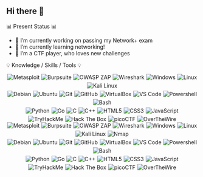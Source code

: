 ## Hi there 👋


📊 Present Status 📊
- 🔭 I’m currently working on passing my Network+ exam 
- 🌱 I’m currently learning networking!
- 👯 I’m a CTF player, who loves new challenges

💡 Knowledge / Skills / Tools 💡

<div style="text-align: center;">
  <div style="display: flex; flex-wrap: wrap; justify-content: center; gap: 5px;">
    <img src="https://img.shields.io/badge/METASPLOIT-000000?style=for-the-badge&logo=metasploit" alt="Metasploit">
    <img src="https://img.shields.io/badge/BURPSUITE-000000?style=for-the-badge&logo=burpsuite" alt="Burpsuite">
    <img src="https://img.shields.io/badge/OWASP%20ZAP-000000?style=for-the-badge&logo=owasp%20zap" alt="OWASP ZAP">
    <img src="https://img.shields.io/badge/WIRESHARK-000000?style=for-the-badge&logo=wireshark" alt="Wireshark">
    <img src="https://img.shields.io/badge/WINDOWS-000000?style=for-the-badge&logo=windows" alt="Windows">
    <img src="https://img.shields.io/badge/LINUX-000000?style=for-the-badge&logo=linux" alt="Linux">
    <img src="https://img.shields.io/badge/KALI%20LINUX-000000?style=for-the-badge&logo=kalilinux" alt="Kali Linux">
  </div>

  <div style="display: flex; flex-wrap: wrap; justify-content: center; gap: 5px; margin-top: 5px;">
    <img src="https://img.shields.io/badge/DEBIAN-000000?style=for-the-badge&logo=debian" alt="Debian">
    <img src="https://img.shields.io/badge/UBUNTU-000000?style=for-the-badge&logo=ubuntu" alt="Ubuntu">
    <img src="https://img.shields.io/badge/GIT-000000?style=for-the-badge&logo=git" alt="Git">
    <img src="https://img.shields.io/badge/GITHUB-000000?style=for-the-badge&logo=github" alt="GitHub">
    <img src="https://img.shields.io/badge/VIRTUALBOX-000000?style=for-the-badge&logo=virtualbox" alt="VirtualBox">
    <img src="https://img.shields.io/badge/VS%20CODE-000000?style=for-the-badge&logo=visual%20studio%20code" alt="VS Code">
    <img src="https://img.shields.io/badge/POWERSHELL-000000?style=for-the-badge&logo=powershell" alt="Powershell">
    <img src="https://img.shields.io/badge/BASH-000000?style=for-the-badge&logo=gnubash" alt="Bash">
  </div>

  <div style="display: flex; flex-wrap: wrap; justify-content: center; gap: 5px; margin-top: 5px;">
    <img src="https://img.shields.io/badge/PYTHON-000000?style=for-the-badge&logo=python" alt="Python">
    <img src="https://img.shields.io/badge/GO-000000?style=for-the-badge&logo=go" alt="Go">
    <img src="https://img.shields.io/badge/C-000000?style=for-the-badge&logo=c" alt="C">
    <img src="https://img.shields.io/badge/C%2B%2B-000000?style=for-the-badge&logo=c%2B%2B" alt="C++">
    <img src="https://img.shields.io/badge/HTML5-000000?style=for-the-badge&logo=html5" alt="HTML5">
    <img src="https://img.shields.io/badge/CSS3-000000?style=for-the-badge&logo=css3" alt="CSS3">
    <img src="https://img.shields.io/badge/JAVASCRIPT-000000?style=for-the-badge&logo=javascript" alt="JavaScript">
  </div>

  <div style="display: flex; flex-wrap: wrap; justify-content: center; gap: 5px; margin-top: 5px;">
    <img src="https://img.shields.io/badge/TRYHACKME-000000?style=for-the-badge&logo=tryhackme" alt="TryHackMe">
    <img src="https://img.shields.io/badge/HACK%20THE%20BOX-000000?style=for-the-badge&logo=hackthebox" alt="Hack The Box">
    <img src="https://img.shields.io/badge/PICOCTF-000000?style=for-the-badge&logo=picoctf" alt="picoCTF">
    <img src="https://img.shields.io/badge/OVERTHEWIRE-000000?style=for-the-badge&logo=terminal" alt="OverTheWire">
  </div>
</div>

<div style="text-align: center;">
  <div style="display: flex; flex-wrap: wrap; justify-content: center; gap: 5px;">
    <img src="https://img.shields.io/badge/METASPLOIT-000000?style=for-the-badge&logo=metasploit" alt="Metasploit">
    <img src="https://img.shields.io/badge/BURPSUITE-000000?style=for-the-badge&logo=burpsuite" alt="Burpsuite">
    <img src="https://img.shields.io/badge/OWASP%20ZAP-000000?style=for-the-badge&logo=owasp%20zap" alt="OWASP ZAP">
    <img src="https://img.shields.io/badge/WIRESHARK-000000?style=for-the-badge&logo=wireshark" alt="Wireshark">
    <img src="https://img.shields.io/badge/WINDOWS-000000?style=for-the-badge&logo=windows" alt="Windows">
    <img src="https://img.shields.io/badge/LINUX-000000?style=for-the-badge&logo=linux" alt="Linux">
    <img src="https://img.shields.io/badge/KALI%20LINUX-000000?style=for-the-badge&logo=kalilinux" alt="Kali Linux">
    <img src="https://img.shields.io/badge/NMAP-000000?style=for-the-badge&logo=nmap" alt="Nmap">
  </div>

  <div style="display: flex; flex-wrap: wrap; justify-content: center; gap: 5px; margin-top: 5px;">
    <img src="https://img.shields.io/badge/DEBIAN-000000?style=for-the-badge&logo=debian" alt="Debian">
    <img src="https://img.shields.io/badge/UBUNTU-000000?style=for-the-badge&logo=ubuntu" alt="Ubuntu">
    <img src="https://img.shields.io/badge/GIT-000000?style=for-the-badge&logo=git" alt="Git">
    <img src="https://img.shields.io/badge/GITHUB-000000?style=for-the-badge&logo=github" alt="GitHub">
    <img src="https://img.shields.io/badge/VIRTUALBOX-000000?style=for-the-badge&logo=virtualbox" alt="VirtualBox">
    <img src="https://img.shields.io/badge/VS%20CODE-000000?style=for-the-badge&logo=visual%20studio%20code" alt="VS Code">
    <img src="https://img.shields.io/badge/POWERSHELL-000000?style=for-the-badge&logo=powershell" alt="Powershell">
    <img src="https://img.shields.io/badge/BASH-000000?style=for-the-badge&logo=gnubash" alt="Bash">
  </div>

  <div style="display: flex; flex-wrap: wrap; justify-content: center; gap: 5px; margin-top: 5px;">
    <img src="https://img.shields.io/badge/PYTHON-000000?style=for-the-badge&logo=python" alt="Python">
    <img src="https://img.shields.io/badge/GO-000000?style=for-the-badge&logo=go" alt="Go">
    <img src="https://img.shields.io/badge/C-000000?style=for-the-badge&logo=c" alt="C">
    <img src="https://img.shields.io/badge/C%2B%2B-000000?style=for-the-badge&logo=c%2B%2B" alt="C++">
    <img src="https://img.shields.io/badge/HTML5-000000?style=for-the-badge&logo=html5" alt="HTML5">
    <img src="https://img.shields.io/badge/CSS3-000000?style=for-the-badge&logo=css3" alt="CSS3">
    <img src="https://img.shields.io/badge/JAVASCRIPT-000000?style=for-the-badge&logo=javascript" alt="JavaScript">
  </div>

  <div style="display: flex; flex-wrap: wrap; justify-content: center; gap: 5px; margin-top: 5px;">
    <img src="https://img.shields.io/badge/TRYHACKME-000000?style=for-the-badge&logo=tryhackme" alt="TryHackMe">
    <img src="https://img.shields.io/badge/HACK%20THE%20BOX-000000?style=for-the-badge&logo=hackthebox" alt="Hack The Box">
    <img src="https://img.shields.io/badge/PICOCTF-000000?style=for-the-badge&logo=picoctf" alt="picoCTF">
    <img src="https://img.shields.io/badge/OVERTHEWIRE-000000?style=for-the-badge&logo=terminal" alt="OverTheWire">
  </div>
</div>


<!--
**mrblue223/mrblue223** is a ✨ _special_ ✨ repository because its `README.md` (this file) appears on your GitHub profile.

Here are some ideas to get you started:

- 🔭 I’m currently working on ...
- 🌱 I’m currently learning ...
- 👯 I’m looking to collaborate on ...
- 🤔 I’m looking for help with ...
- 💬 Ask me about ...
- 📫 How to reach me: ...
- 😄 Pronouns: ...
- ⚡ Fun fact: ...
-->
